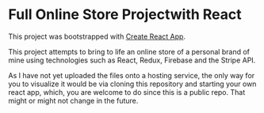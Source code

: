 # Full Online Store Projectwith React

This project was bootstrapped with [Create React App](https://github.com/facebook/create-react-app).

This project attempts to bring to life an online store of a personal brand of mine using technologies such as React, Redux, Firebase and the Stripe API.

As I have not yet uploaded the files onto a hosting service, the only way for you to visualize it would be via cloning this repository and starting your own react app, which, you are welcome to do since this is a public repo. That might or might not change in the future.
